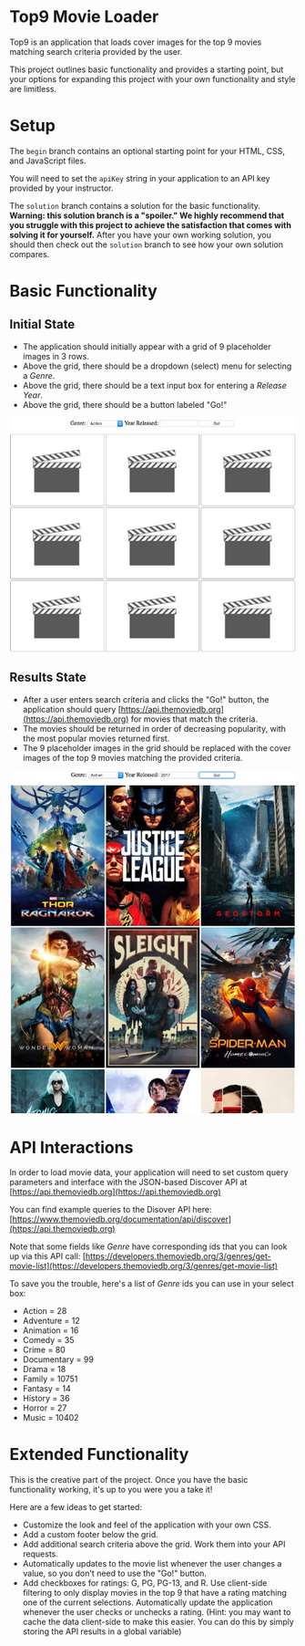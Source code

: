 # Top9 Movie Loader

Top9 is an application that loads cover images for the top 9 movies matching search criteria provided by the user. 

This project outlines basic functionality and provides a starting point, but your options for expanding this project with your own functionality and style are limitless.

# Setup

The `begin` branch contains an optional starting point for your HTML, CSS, and JavaScript files.

You will need to set the `apiKey` string in your application to an API key provided by your instructor.

The `solution` branch contains a solution for the basic functionality. **Warning: this solution branch is a "spoiler." We highly recommend that you struggle with this project to achieve the satisfaction that comes with solving it for yourself.** After you have your own working solution, you should then check out the `solution` branch to see how your own solution compares.


# Basic Functionality

## Initial State

* The application should initially appear with a grid of 9 placeholder images in 3 rows.
* Above the grid, there should be a dropdown (select) menu for selecting a *Genre*.
* Above the grid, there should be a text input box for entering a *Release Year*.
* Above the grid, there should be a button labeled "Go!"

![initial state](https://github.com/firststepcoding/top9/blob/begin/img/initial-view.jpg?raw=true)

## Results State

* After a user enters search criteria and clicks the "Go!" button, the application should query [https://api.themoviedb.org](https://api.themoviedb.org) for movies that match the criteria.
* The movies should be returned in order of decreasing popularity, with the most popular movies returned first.
* The 9 placeholder images in the grid should be replaced with the cover images of the top 9 movies matching the provided criteria.

![initial state](https://github.com/firststepcoding/top9/blob/begin/img/after.jpg?raw=true)

# API Interactions

In order to load movie data, your application will need to set custom query parameters and interface with the JSON-based Discover API at [https://api.themoviedb.org](https://api.themoviedb.org) 

You can find example queries to the Disover API here: [https://www.themoviedb.org/documentation/api/discover](https://api.themoviedb.org) 

Note that some fields like *Genre* have corresponding ids that you can look up via this API call: [https://developers.themoviedb.org/3/genres/get-movie-list](https://developers.themoviedb.org/3/genres/get-movie-list) 

To save you the trouble, here's a list of *Genre* ids you can use in your select box:

* Action = 28
* Adventure = 12
* Animation = 16
* Comedy = 35
* Crime = 80
* Documentary = 99
* Drama = 18
* Family = 10751
* Fantasy = 14
* History = 36
* Horror = 27
* Music = 10402

# Extended Functionality

This is the creative part of the project. Once you have the basic functionality working, it's up to you were you a take it! 

Here are a few ideas to get started:

* Customize the look and feel of the application with your own CSS.
* Add a custom footer below the grid.
* Add additional search criteria above the grid. Work them into your API requests.
* Automatically updates to the movie list whenever the user changes a value, so you don't need to use the "Go!" button.
* Add checkboxes for ratings: G, PG, PG-13, and R. Use client-side filtering to only display movies in the top 9 that have a rating matching one of the current selections. Automatically update the application whenever the user checks or unchecks a rating. (Hint: you may want to cache the data client-side to make this easier. You can do this by simply storing the API results in a global variable)